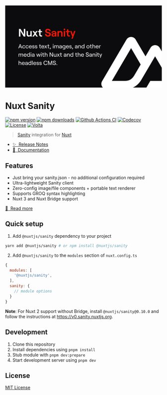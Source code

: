 [![@nuxtjs/sanity](./docs/public/cover.jpg)](https://sanity.nuxtjs.org)

# Nuxt Sanity

[![npm version][npm-version-src]][npm-version-href]
[![npm downloads][npm-downloads-src]][npm-downloads-href]
[![Github Actions CI][github-actions-ci-src]][github-actions-ci-href]
[![Codecov][codecov-src]][codecov-href]
[![License][license-src]][license-href]
[![Volta][volta-src]][volta-href]

> [Sanity](https://sanity.io/) integration for [Nuxt](https://nuxtjs.org)

- [✨ &nbsp;Release Notes](https://sanity.nuxtjs.org/releases)
- [📖 &nbsp;Documentation](https://sanity.nuxtjs.org)

## Features

- Just bring your sanity.json - no additional configuration required
- Ultra-lightweight Sanity client
- Zero-config image/file components + portable text renderer
- Supports GROQ syntax highlighting
- Nuxt 3 and Nuxt Bridge support

[📖 &nbsp;Read more](https://sanity.nuxtjs.org)

## Quick setup

1. Add `@nuxtjs/sanity` dependency to your project

```bash
yarn add @nuxtjs/sanity # or npm install @nuxtjs/sanity
```

2. Add `@nuxtjs/sanity` to the `modules` section of `nuxt.config.ts`

```js
{
  modules: [
    '@nuxtjs/sanity',
  ],
  sanity: {
    // module options
  }
}
```

**Note**: For Nuxt 2 support without Bridge, install `@nuxtjs/sanity@0.10.0` and follow the instructions at https://v0.sanity.nuxtjs.org.

## Development

1. Clone this repository
2. Install dependencies using `pnpm install`
3. Stub module with `pnpm dev:prepare`
3. Start development server using `pnpm dev`

## License

[MIT License](./LICENSE)

<!-- Badges -->
[npm-version-src]: https://img.shields.io/npm/v/@nuxtjs/sanity/latest.svg?style=flat&colorA=18181B&colorB=28CF8D
[npm-version-href]: https://npmjs.com/package/@nuxtjs/sanity
[npm-downloads-src]: https://img.shields.io/npm/dm/@nuxtjs/sanity.svg?style=flat&colorA=18181B&colorB=28CF8D
[npm-downloads-href]: https://npmjs.com/package/@nuxtjs/sanity
[github-actions-ci-src]: https://github.com/nuxt-modules/sanity/workflows/ci/badge.svg?style=flat&colorA=18181B&colorB=28CF8D
[github-actions-ci-href]: https://github.com/nuxt-modules/sanity/actions?query=workflow%3Aci
[codecov-src]: https://img.shields.io/codecov/c/github/nuxt-modules/sanity.svg?style=flat&colorA=18181B&colorB=28CF8D
[codecov-href]: https://codecov.io/gh/nuxt-modules/sanity
[license-src]: https://img.shields.io/npm/l/@nuxtjs/sanity.svg?style=flat&colorA=18181B&colorB=28CF8D
[license-href]: https://npmjs.com/package/@nuxtjs/sanity
[volta-src]: https://user-images.githubusercontent.com/904724/209143798-32345f6c-3cf8-4e06-9659-f4ace4a6acde.svg
[volta-href]: https://volta.net/nuxt-modules/sanity?utm_source=readme_nuxt_sanity
